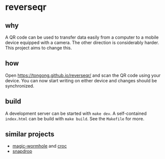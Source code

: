 # reverseqr

## why
A QR code can be used to transfer data easily from a computer to a mobile
device equipped with a camera. The other direction is considerably harder. This
project aims to change this.

## how
Open https://tongong.github.io/reverseqr/ and scan the QR code using your
device. You can now start writing on either device and changes should be
synchronized.

## build
A development server can be started with `make dev`. A self-contained
`index.html` can be build with `make build`. See the `Makefile` for more.

## similar projects
- [magic-wormhole](https://github.com/magic-wormhole/magic-wormhole) and
  [croc](https://github.com/schollz/croc)
- [snapdrop](https://snapdrop.net/)

